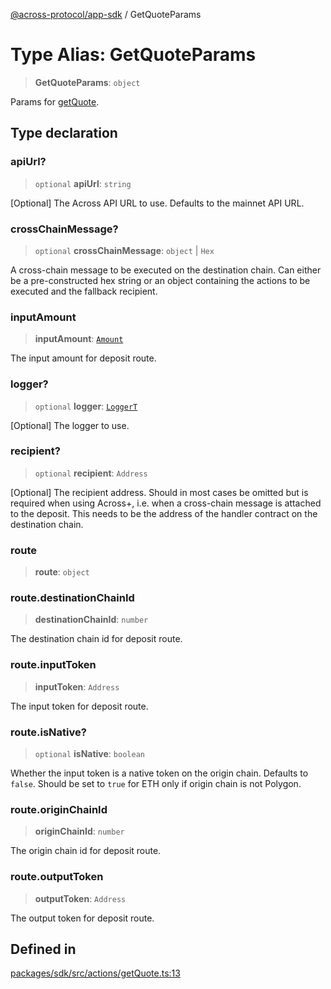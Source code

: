 [@across-protocol/app-sdk](../README.md) / GetQuoteParams

# Type Alias: GetQuoteParams

> **GetQuoteParams**: `object`

Params for [getQuote](../functions/getQuote.md).

## Type declaration

### apiUrl?

> `optional` **apiUrl**: `string`

[Optional] The Across API URL to use. Defaults to the mainnet API URL.

### crossChainMessage?

> `optional` **crossChainMessage**: `object` \| `Hex`

A cross-chain message to be executed on the destination chain. Can either
be a pre-constructed hex string or an object containing the actions to be
executed and the fallback recipient.

### inputAmount

> **inputAmount**: [`Amount`](Amount.md)

The input amount for deposit route.

### logger?

> `optional` **logger**: [`LoggerT`](LoggerT.md)

[Optional] The logger to use.

### recipient?

> `optional` **recipient**: `Address`

[Optional] The recipient address. Should in most cases be omitted but is required
when using Across+, i.e. when a cross-chain message is attached to the deposit.
This needs to be the address of the handler contract on the destination chain.

### route

> **route**: `object`

### route.destinationChainId

> **destinationChainId**: `number`

The destination chain id for deposit route.

### route.inputToken

> **inputToken**: `Address`

The input token for deposit route.

### route.isNative?

> `optional` **isNative**: `boolean`

Whether the input token is a native token on the origin chain.
Defaults to `false`. Should be set to `true` for ETH only if origin chain is not
Polygon.

### route.originChainId

> **originChainId**: `number`

The origin chain id for deposit route.

### route.outputToken

> **outputToken**: `Address`

The output token for deposit route.

## Defined in

[packages/sdk/src/actions/getQuote.ts:13](https://github.com/across-protocol/toolkit/blob/d027d7c23e7230b7b5f439570f9efd60c1d715ce/packages/sdk/src/actions/getQuote.ts#L13)
